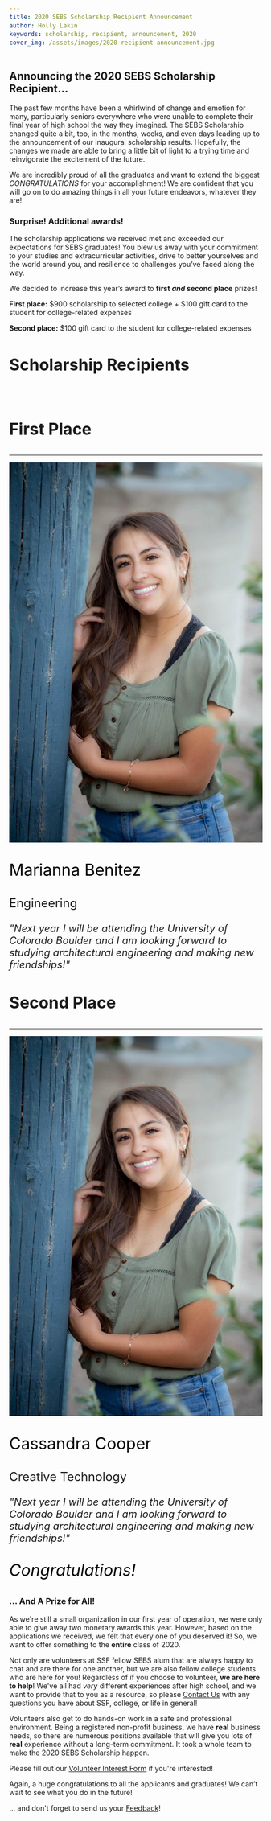 ```yaml
---
title: 2020 SEBS Scholarship Recipient Announcement
author: Holly Lakin
keywords: scholarship, recipient, announcement, 2020
cover_img: /assets/images/2020-recipient-announcement.jpg
---
```


## Announcing the 2020 SEBS Scholarship Recipient…

The past few months have been a whirlwind of change and emotion for many, particularly seniors everywhere who were unable to complete their final year of high school the way they imagined. The SEBS Scholarship changed quite a bit, too, in the months, weeks, and even days leading up to the announcement of our inaugural scholarship results. Hopefully, the changes we made are able to bring a little bit of light to a trying time and reinvigorate the excitement of the future.

We are incredibly proud of all the graduates and want to extend the biggest *CONGRATULATIONS* for your accomplishment! We are confident that you will go on to do amazing things in all your future endeavors, whatever they are!

### Surprise! Additional awards!

The scholarship applications we received met and exceeded our expectations for SEBS graduates! You blew us away with your commitment to your studies and extracurricular activities, drive to better yourselves and the world around you, and resilience to challenges you’ve faced along the way.

We decided to increase this year’s award to **first *and* second place** prizes!
 
**First place:** $900 scholarship to selected college + $100 gift card to the student for college-related expenses

**Second place:** $100 gift card to the student for college-related expenses

<div class="text-center mt-5">
<h2 style="font-size: 2rem;">Scholarship Recipients</h2>
<br>
<div class="mb-5">
<h3 style="font-size: 2rem;">First Place</h3>
<hr>
<img src="/assets/images/Marianna.jpg" title="Marianna" alt="Marianna">
<p style="font-size: 2rem;color: black;">Marianna Benitez</p>
<p style="font-size: 1.5rem;">Engineering</p>
<p style="font-size: 1.25rem;"><i>"Next year I will be attending the University of Colorado Boulder and I am looking forward to studying architectural engineering and making new friendships!"</i></p>
</div>
<div class="mb-5">
<h3 style="font-size: 2rem;">Second Place</h3>
<hr>
<img src="/assets/images/Marianna.jpg" title="Cassandra" alt="Cassandra">
<p style="font-size: 2rem;color: black;">Cassandra Cooper</p>
<p style="font-size: 1.5rem;">Creative Technology</p>
<p style="font-size: 1.25rem;"><i>"Next year I will be attending the University of Colorado Boulder and I am looking forward to studying architectural engineering and making new friendships!"</i></p>
</div>
<p style="font-size: 2rem;color: black;" class="mb-5"><i>Congratulations!</i></p>
</div>

### ... And A Prize for All!

As we're still a small organization in our first year of operation, we were only able to give away two monetary awards this year.
However, based on the applications we received, we felt that every one of you deserved it!
So, we want to offer something to the **entire** class of 2020.

Not only are volunteers at SSF fellow SEBS alum that are always happy to chat and are there for one another, but we are also fellow college students who are here for you!
Regardless of if you choose to volunteer, **we are here to help**!
We've all had *very* different experiences after high school, and we want to provide that to you as a resource, so please [Contact Us](https://sebsscholarship.org/#section-contact) with any questions you have about SSF, college, or life in general!

Volunteers also get to do hands-on work in a safe and professional environment.
Being a registered non-profit business, we have **real** business needs, so there are numerous positions available that will give you lots of **real** experience without a long-term commitment.
It took a whole team to make the 2020 SEBS Scholarship happen.

Please fill out our [Volunteer Interest Form](https://forms.gle/PGQbzymeGPz1E7U27) if you're interested!   

Again, a huge congratulations to all the applicants and graduates! We can’t wait to see what you do in the future!

... and don't forget to send us your [Feedback](https://forms.gle/B2WwbkPSfrZcQjvTA)!